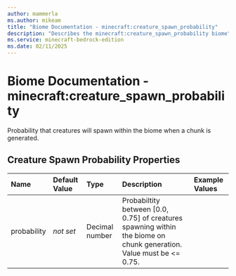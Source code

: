 ```yaml
---
author: mammerla
ms.author: mikeam
title: "Biome Documentation - minecraft:creature_spawn_probability"
description: "Describes the minecraft:creature_spawn_probability biome"
ms.service: minecraft-bedrock-edition
ms.date: 02/11/2025 
---
```


# Biome Documentation - minecraft:creature_spawn_probability

Probability that creatures will spawn within the biome when a chunk is generated.


## Creature Spawn Probability Properties

|Name       |Default Value |Type |Description |Example Values |
|:----------|:-------------|:----|:-----------|:------------- |
| probability | *not set* | Decimal number | Probabiltity between [0.0, 0.75] of creatures spawning within the biome on chunk generation. Value must be <= 0.75. |  | 